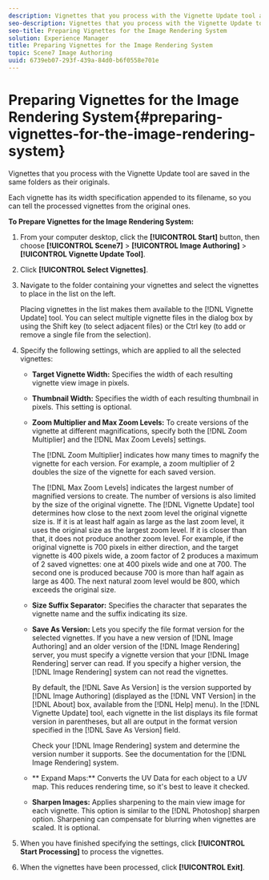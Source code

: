 ```yaml
---
description: Vignettes that you process with the Vignette Update tool are saved in the same folders as their originals.
seo-description: Vignettes that you process with the Vignette Update tool are saved in the same folders as their originals.
seo-title: Preparing Vignettes for the Image Rendering System
solution: Experience Manager
title: Preparing Vignettes for the Image Rendering System
topic: Scene7 Image Authoring
uuid: 6739eb07-293f-439a-84d0-b6f0558e701e
---
```


# Preparing Vignettes for the Image Rendering System{#preparing-vignettes-for-the-image-rendering-system}

Vignettes that you process with the Vignette Update tool are saved in the same folders as their originals.

Each vignette has its width specification appended to its filename, so you can tell the processed vignettes from the original ones.

**To Prepare Vignettes for the Image Rendering System:** 

1. From your computer desktop, click the **[!UICONTROL Start]** button, then choose **[!UICONTROL Scene7]** > **[!UICONTROL Image Authoring]** > **[!UICONTROL Vignette Update Tool]**.
1. Click **[!UICONTROL Select Vignettes]**.
1. Navigate to the folder containing your vignettes and select the vignettes to place in the list on the left.

   Placing vignettes in the list makes them available to the [!DNL Vignette Update] tool. You can select multiple vignette files in the dialog box by using the Shift key (to select adjacent files) or the Ctrl key (to add or remove a single file from the selection). 

1. Specify the following settings, which are applied to all the selected vignettes:

    * **Target Vignette Width:** Specifies the width of each resulting vignette view image in pixels. 
    * **Thumbnail Width:** Specifies the width of each resulting thumbnail in pixels. This setting is optional. 
    * **Zoom Multiplier and Max Zoom Levels:** To create versions of the vignette at different magnifications, specify both the [!DNL Zoom Multiplier] and the [!DNL Max Zoom Levels] settings.

      The [!DNL Zoom Multiplier] indicates how many times to magnify the vignette for each version. For example, a zoom multiplier of 2 doubles the size of the vignette for each saved version.

      The [!DNL Max Zoom Levels] indicates the largest number of magnified versions to create. The number of versions is also limited by the size of the original vignette. The [!DNL Vignette Update] tool determines how close to the next zoom level the original vignette size is. If it is at least half again as large as the last zoom level, it uses the original size as the largest zoom level. If it is closer than that, it does not produce another zoom level. For example, if the original vignette is 700 pixels in either direction, and the target vignette is 400 pixels wide, a zoom factor of 2 produces a maximum of 2 saved vignettes: one at 400 pixels wide and one at 700. The second one is produced because 700 is more than half again as large as 400. The next natural zoom level would be 800, which exceeds the original size. 
    
    * **Size Suffix Separator:** Specifies the character that separates the vignette name and the suffix indicating its size. 
    * **Save As Version:** Lets you specify the file format version for the selected vignettes. If you have a new version of [!DNL Image Authoring] and an older version of the [!DNL Image Rendering] server, you must specify a vignette version that your [!DNL Image Rendering] server can read. If you specify a higher version, the [!DNL Image Rendering] system can not read the vignettes.

      By default, the [!DNL Save As Version] is the version supported by [!DNL Image Authoring] (displayed as the [!DNL VNT Version] in the [!DNL About] box, available from the [!DNL Help] menu). In the [!DNL Vignette Update] tool, each vignette in the list displays its file format version in parentheses, but all are output in the format version specified in the [!DNL Save As Version] field.

      Check your [!DNL Image Rendering] system and determine the version number it supports. See the documentation for the [!DNL Image Rendering] system. 
    
    * ** Expand Maps:** Converts the UV Data for each object to a UV map. This reduces rendering time, so it's best to leave it checked. 
    * **Sharpen Images:** Applies sharpening to the main view image for each vignette. This option is similar to the [!DNL Photoshop] sharpen option. Sharpening can compensate for blurring when vignettes are scaled. It is optional.

1. When you have finished specifying the settings, click **[!UICONTROL Start Processing]** to process the vignettes.
1. When the vignettes have been processed, click **[!UICONTROL Exit]**.
